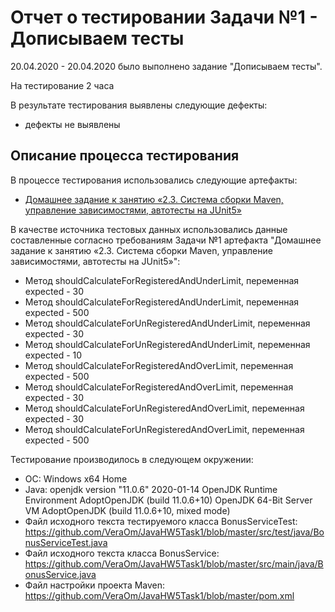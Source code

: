 ﻿#  Отчет о тестировании Задачи №1 - Дописываем тесты
20.04.2020 - 20.04.2020 было выполнено задание "Дописываем тесты".

На тестирование 2 часа

В результате тестирования выявлены следующие дефекты:
* дефекты не выявлены

## Описание процесса тестирования

В процессе тестирования использовались следующие артефакты:
* [Домашнее задание к занятию «2.3. Система сборки Maven, управление зависимостями, автотесты на JUnit5»](https://github.com/netology-code/javaqa-homeworks/tree/master/maven-junit/README.md)


В качестве источника тестовых данных использовались данные составленные согласно требованиям Задачи №1 артефакта "Домашнее задание к занятию «2.3. Система сборки Maven, управление зависимостями, автотесты на JUnit5»":
* Метод shouldCalculateForRegisteredAndUnderLimit, переменная expected - 30
* Метод shouldCalculateForRegisteredAndUnderLimit, переменная expected - 500
* Метод shouldCalculateForUnRegisteredAndUnderLimit, переменная expected - 30
* Метод shouldCalculateForUnRegisteredAndUnderLimit, переменная expected - 10
* Метод shouldCalculateForRegisteredAndOverLimit, переменная expected - 500
* Метод shouldCalculateForRegisteredAndOverLimit, переменная expected - 30
* Метод shouldCalculateForUnRegisteredAndOverLimit, переменная expected - 30
* Метод shouldCalculateForUnRegisteredAndOverLimit, переменная expected - 500

Тестирование производилось в следующем окружении:
*  ОС: Windows x64 Home
* Java: openjdk version "11.0.6" 2020-01-14
   OpenJDK Runtime Environment AdoptOpenJDK (build 11.0.6+10)
   OpenJDK 64-Bit Server VM AdoptOpenJDK (build 11.0.6+10, mixed mode)
* Файл исходного текста тестируемого класса BonusServiceTest: https://github.com/VeraOm/JavaHW5Task1/blob/master/src/test/java/BonusServiceTest.java
* Файл исходного текста класса BonusService: https://github.com/VeraOm/JavaHW5Task1/blob/master/src/main/java/BonusService.java
* Файл настройки проекта Maven: https://github.com/VeraOm/JavaHW5Task1/blob/master/pom.xml
